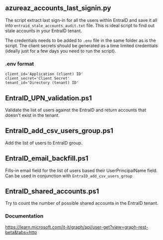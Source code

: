 ## azureaz_accounts_last_signin.py

The script extract last sign-in for all the users within EntraID and save it all into `entraid_stale_accounts_audit.txt` file. This is ideal script to find out stale accounts in your EntraID tenant.

The credentials needs to be added to `.env` file in the same folder as is the script. The client secrets should be generated as a time limited credentials (ideally just for a few days you need to run the script).

### .env format

```
client_id='Application (client) ID'
client_secret='Client Secret'
tenant_id='Directory (tenant) ID'
```

## EntraID_UPN_validation.ps1

Validate the list of users against the EntraID and return accounts that doesn't exist in the tenant.

## EntraID_add_csv_users_group.ps1

Add the list of users to EntraID group.

## EntraID_email_backfill.ps1

Fills-in email field for the list of users based their UserPrincipalName field. Can be used in conjunction with `EntraID_add_csv_users_group`

## EntraID_shared_accounts.ps1

Try to count the number of possible shared accounts in the EntraID tenant.

### Documentation

https://learn.microsoft.com/it-it/graph/api/user-get?view=graph-rest-beta&tabs=http
